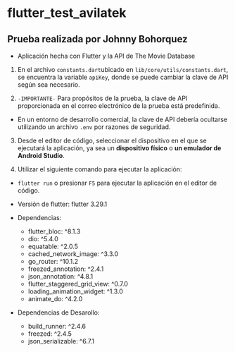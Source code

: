 # flutter_test_avilatek
## Prueba realizada por Johnny Bohorquez

- Aplicación hecha con Flutter y la API de The Movie Database

1. En el archivo ```constants.dart```ubicado en ```lib/core/utils/constants.dart```, 
se encuentra la variable ```apiKey```, donde se puede cambiar la clave de API según sea necesario.

2. ```-IMPORTANTE-```  Para propósitos de la prueba, la clave de API proporcionada en el correo electrónico de la prueba está predefinida.
- En un entorno de desarrollo comercial, la clave de API debería ocultarse utilizando un archivo ```.env``` por razones de seguridad.

3. Desde el editor de código, seleccionar el dispositivo en el que se ejecutará la aplicación, ya sea un **dispositivo físico** o **un emulador de Android Studio**.

4. Utilizar el siguiente comando para ejecutar la aplicación:

- ```flutter run``` o presionar ```F5``` para ejecutar la aplicación en el editor de código.


- Versión de flutter: flutter 3.29.1

- Dependencias:
  - flutter_bloc: ^8.1.3
  - dio: ^5.4.0
  - equatable: ^2.0.5
  - cached_network_image: ^3.3.0
  - go_router: ^10.1.2
  - freezed_annotation: ^2.4.1
  - json_annotation: ^4.8.1
  - flutter_staggered_grid_view: ^0.7.0
  - loading_animation_widget: ^1.3.0
  - animate_do: ^4.2.0

- Dependencias de Desarollo:
  - build_runner: ^2.4.6
  - freezed: ^2.4.5
  - json_serializable: ^6.7.1

